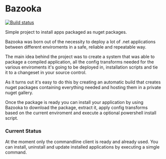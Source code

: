# Bazooka

[![Build status](https://ci.appveyor.com/api/projects/status/qkf670rlxsqrvvcw?svg=true)](https://ci.appveyor.com/project/Bjornej/bazooka)

Simple project to install apps packaged as nuget packages.

Bazooka was born out of the necessity to deploy a lot of .net applications between different enviroments in a safe, reliable and repeatable way.


The main idea behind the project was to create a system that was able to package a compiled application, all the config transforms needed for the various enviroments it's going to be deployed in, installation scripts and tie it to a changeset in your source control.

As it turns out it's easy to do this by creating an automatic build that creates nuget packages containing everything needed and hosting them in a private nuget gallery.

Once the package is ready you can install your application by using Bazooka to download the package, extract it, apply config transforms based on the current enviroment and execute a optional powershell install script.

### Current Status

At the moment only the commandline client is ready and already used. You can install, uninstall and update installed applications by executing a simgle command.



